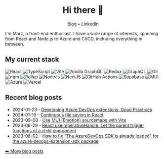 <h1 align="center">Hi there 👋 </h1>

<p align="center">
  <a href="https://www.marcveens.nl">Blog</a> •
  <a href="https://www.linkedin.com/in/marcveens/">LinkedIn</a>
</p>

I'm Marc, a front-end enthusiast. I have a wide range of interests, spanning from React and Node.js to Azure and CI/CD, including everything in between.

## My current stack
<p>
  <img alt="React" src="https://img.shields.io/badge/React-20232A?style=flat-square&logo=react&logoColor=61DAFB" />
  <img alt="TypeScript" src="https://img.shields.io/badge/TypeScript-007ACC?style=flat-square&logo=typescript&logoColor=white" />
  <img alt="Vite" src="https://img.shields.io/badge/vite-%23646CFF?style=flat-square&logo=vite&logoColor=white" />
  <img alt="Apollo GraphQL" src="https://img.shields.io/badge/Apollo%20GraphQL-311C87?style=flat-square&logo=apollo-graphql&logoColor=white" />
  <img alt="Redux" src="https://img.shields.io/badge/-Redux-764ABC?style=flat-square&logo=redux&logoColor=white" />
  <img alt="GraphQL" src="https://img.shields.io/badge/-GraphQL-E10098?style=flat-square&logo=graphql&logoColor=white" />
  <img alt="Git" src="https://img.shields.io/badge/-Git-F05032?style=flat-square&logo=git&logoColor=white" />
  <img alt="npm" src="https://img.shields.io/badge/-npm-CB3837?style=flat-square&logo=npm&logoColor=white" />
  <img alt="Rollup" src="https://img.shields.io/badge/-Rollup-EC4A3F?style=flat-square&logo=rollup.js&logoColor=white" />
  <img alt="NodeJs" src="https://img.shields.io/badge/-Node.js-43853d?style=flat-square&logo=Node.js&logoColor=white" />
  <img alt="NextJS" src="https://img.shields.io/badge/Next.js-black?style=flat-square&logo=next.js&logoColor=white" />
  <img alt="GitHub Actions" src="https://img.shields.io/badge/GitHub%20Actions-%232671E5.svg?style=flat-square&logo=githubactions&logoColor=white" />
  <img alt="Supabase" src="https://img.shields.io/badge/Supabase-3ECF8E?style=flat-square&logo=supabase&logoColor=white" />
  <img alt="MUI" src="https://img.shields.io/badge/MUI-%230081CB.svg?style=flat-square&logo=mui&logoColor=white" />
  <img alt="Azure" src="https://img.shields.io/badge/Azure-%230072C6.svg?style=flat-square&logo=microsoftazure&logoColor=white" />
  <img alt="Vercel" src="https://img.shields.io/badge/Vercel-%23000000.svg?style=flat-square&logo=vercel&logoColor=white" />
</p>

## Recent blog posts
<!-- feed start -->
- 2024-01-23 - [Developing Azure DevOps extensions: Good Practices](https://marcveens.nl/posts/developing-devops-extensions-good-practices)
- 2024-01-19 - [Continuous file saving in React](https://marcveens.nl/posts/continuous-saving-file-browser)
- 2023-09-08 - [Use MUI (Emotion) sourcemaps with Vite](https://marcveens.nl/posts/mui-sourcemaps-with-vite)
- 2023-08-29 - [React useImperativeHandle: Let the parent trigger functions of a child component](https://marcveens.nl/posts/react-let-parent-trigger-functions-of-child-component)
- 2023-08-02 - [How to fix "The AzureDevOps SDK is already loaded" for the azure-devops-extension-sdk package](https://marcveens.nl/posts/azure-devops-extension-sdk-fix-already-loaded)
<!-- feed end -->

<p><a href="https://www.marcveens.nl">➡️ More blog posts</a></p>